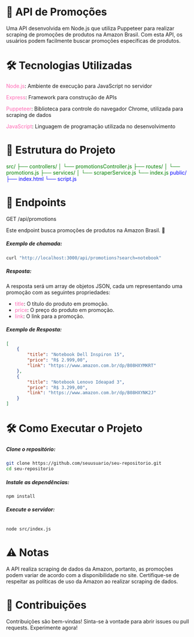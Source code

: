 # 🌟 API de Promoções

Uma API desenvolvida em Node.js que utiliza Puppeteer para realizar scraping de promoções de produtos na Amazon Brasil. Com esta API, os usuários podem facilmente buscar promoções específicas de produtos.

# 🛠️ Tecnologias Utilizadas

 <span style="color: #FF69B4;">Node.js</span>: Ambiente de execução para JavaScript no servidor

 <span style="color: #FF69B4;">Express</span>: Framework para construção de APIs

 <span style="color: #FF69B4;">Puppeteer</span>: Biblioteca para controle do navegador Chrome, utilizada para scraping de dados

 <span style="color: #FF69B4;">JavaScript</span>: Linguagem de programação utilizada no desenvolvimento

# 📁 Estrutura do Projeto

<span style="color: green;">src/
├── controllers/
│   └── promotionsController.js
├── routes/
│   └── promotions.js
├── services/
│   └── scraperService.js
└── index.js</span>
<span style="color: blue;">public/
├── index.html
└── script.js</span>

# 📡 Endpoints

GET /api/promotions

Este endpoint busca promoções de produtos na Amazon Brasil. 🎉

##### Exemplo de chamada:

```bash
curl "http://localhost:3000/api/promotions?search=notebook" 
```

##### Resposta:

A resposta será um array de objetos JSON, cada um representando uma promoção com as seguintes propriedades:

- <span style="color: #FF69B4;">title</span>: O título do produto em promoção.
- <span style="color: #FF69B4;">price</span>: O preço do produto em promoção.
- <span style="color: #FF69B4;">link</span>: O link para a promoção.

##### Exemplo de Resposta:

``` json
[
    {
        "title": "Notebook Dell Inspiron 15",
        "price": "R$ 2.999,00",
        "link": "https://www.amazon.com.br/dp/B08HXYMKRT"
    },
    {
        "title": "Notebook Lenovo Ideapad 3",
        "price": "R$ 3.299,00",
        "link": "https://www.amazon.com.br/dp/B08HXYNK2J"
    }
]
```

# 🛠️ Como Executar o Projeto

##### Clone o repositório:

```bash
git clone https://github.com/seuusuario/seu-repositorio.git
cd seu-repositorio
```

##### Instale as dependências:
```bash
npm install
```

##### Execute o servidor:
```bash

node src/index.js
```

# ⚠️ Notas
A API realiza scraping de dados da Amazon, portanto, as promoções podem variar de acordo com a disponibilidade no site. Certifique-se de respeitar as políticas de uso da Amazon ao realizar scraping de dados.

# 🤝 Contribuições
Contribuições são bem-vindas! Sinta-se à vontade para abrir issues ou pull requests. Experimente agora!